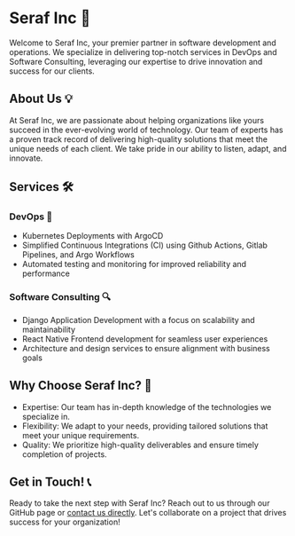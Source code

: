**Seraf Inc 🚀**
================

Welcome to Seraf Inc, your premier partner in software development and operations. We specialize in delivering top-notch services in DevOps and Software Consulting, leveraging our expertise to drive innovation and success for our clients.

**About Us 💡**
---------------

At Seraf Inc, we are passionate about helping organizations like yours succeed in the ever-evolving world of technology. Our team of experts has a proven track record of delivering high-quality solutions that meet the unique needs of each client. We take pride in our ability to listen, adapt, and innovate.

**Services 🛠️**
----------------

### DevOps 🚀

* Kubernetes Deployments with ArgoCD
* Simplified Continuous Integrations (CI) using Github Actions, Gitlab Pipelines, and Argo Workflows
* Automated testing and monitoring for improved reliability and performance

### Software Consulting 🔍

* Django Application Development with a focus on scalability and maintainability
* React Native Frontend development for seamless user experiences
* Architecture and design services to ensure alignment with business goals

**Why Choose Seraf Inc? 🤔**
---------------------------

* Expertise: Our team has in-depth knowledge of the technologies we specialize in.
* Flexibility: We adapt to your needs, providing tailored solutions that meet your unique requirements.
* Quality: We prioritize high-quality deliverables and ensure timely completion of projects.

**Get in Touch! 📞**
-------------------

Ready to take the next step with Seraf Inc? Reach out to us through our GitHub page or [contact us directly](mailto:contact@seraf.dev). Let's collaborate on a project that drives success for your organization!
